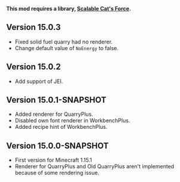 **This mod requires a library, [Scalable Cat's Force](https://www.curseforge.com/minecraft/mc-mods/scalable-cats-force).**

## Version 15.0.3
* Fixed solid fuel quarry had no renderer.
* Change default value of `NoEnergy` to false.

## Version 15.0.2
* Add support of JEI.

## Version 15.0.1-SNAPSHOT
* Added renderer for QuarryPlus.
* Disabled own font renderer in WorkbenchPlus.
* Added recipe hint of WorkbenchPlus.

## Version 15.0.0-SNAPSHOT
* First version for Minecraft 1.15.1
* Renderer for QuarryPlus and Old QuarryPlus aren't implemented because of some rendering issue.
